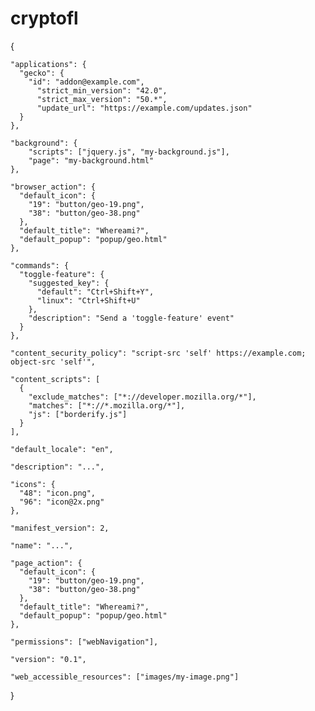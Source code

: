 # cryptofl
{

    "applications": {
      "gecko": {
        "id": "addon@example.com",
          "strict_min_version": "42.0",
          "strict_max_version": "50.*",
          "update_url": "https://example.com/updates.json"
      }
    },

    "background": {
        "scripts": ["jquery.js", "my-background.js"],
        "page": "my-background.html"
    },

    "browser_action": {
      "default_icon": {
        "19": "button/geo-19.png",
        "38": "button/geo-38.png"
      },
      "default_title": "Whereami?",
      "default_popup": "popup/geo.html"
    },

    "commands": {
      "toggle-feature": {
        "suggested_key": {
          "default": "Ctrl+Shift+Y",
          "linux": "Ctrl+Shift+U"
        },
        "description": "Send a 'toggle-feature' event"
      }
    },

    "content_security_policy": "script-src 'self' https://example.com; object-src 'self'",

    "content_scripts": [
      {
        "exclude_matches": ["*://developer.mozilla.org/*"],
        "matches": ["*://*.mozilla.org/*"],
        "js": ["borderify.js"]
      }
    ],

    "default_locale": "en",

    "description": "...",

    "icons": {
      "48": "icon.png",
      "96": "icon@2x.png"
    },

    "manifest_version": 2,

    "name": "...",

    "page_action": {
      "default_icon": {
        "19": "button/geo-19.png",
        "38": "button/geo-38.png"
      },
      "default_title": "Whereami?",
      "default_popup": "popup/geo.html"
    },

    "permissions": ["webNavigation"],

    "version": "0.1",

    "web_accessible_resources": ["images/my-image.png"]

}
